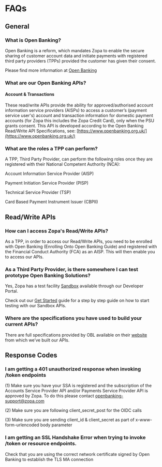 # FAQs

## General

### What is Open Banking?

Open Banking is a reform, which mandates Zopa to enable the secure sharing of customer account data and initiate payments with registered third party providers (TPPs) provided the customer has given their consent.

Please find more information at [Open Banking](https://www.openbanking.org.uk/)


### What are our Open Banking APIs?

#### Account & Transactions
These read/write APIs provide the ability for approved/authorised account information service providers (AISPs) to access a customer’s (payment service user's) account and transaction information for domestic payment accounts (for Zopa this includes the Zopa Credit Card), only when the PSU grants consent. This API is developed according to the Open Banking Read/Write API Specifications, see: [https://www.openbanking.org.uk/](https://www.openbanking.org.uk/)


### What are the roles a TPP can perform?

A TPP, Third Party Provider, can perform the following roles once they are registered with their National Competent Authority (NCA):

Account Information Service Provider (AISP)

Payment Initiation Service Provider (PISP)

Technical Service Provider (TSP)

Card Based Payment Instrument Issuer (CBPII)


## Read/Write APIs


### How can I access Zopa's Read/Write APIs?
As a TPP, in order to access our Read/Write APIs, you need to be enrolled with Open Banking (Enrolling Onto Open Banking Guide) and registered with the Financial Conduct Authority (FCA) as an AISP. This will then enable you to access our APIs.

### As a Third Party Provider, is there somewhere I can test prototype Open Banking Solutions?
 Yes, Zopa has a test facility [Sandbox](../40-sandbox.md) available through our Developer Portal.

Check out our [Get Started](../20-getting-started.md) guide for a step by step guide on how to start testing with our Sandbox APIs.


### Where are the specifications you have used to build your current APIs?
There are full specifications provided by OBL available on their [website](https://openbankinguk.github.io/read-write-api-site3/v4.0/) from which we’ve built our APIs.

## Response Codes

### I am getting a 401 unauthorized response when invoking /token endpoints
(1) Make sure you have your SSA is registered and the subscription of the Accounts Service Provider API and/or Payments Service Provider API is approved by Zopa. To do this please contact openbanking-support@zopa.com

(2) Make sure you are following client_secret_post for the OIDC calls

(3) Make sure you are sending client_id & client_secret as part of x-www-form-urlencoded body parameter

### I am getting an SSL Handshake Error when trying to invoke /token or resource endpoints.
Check that you are using the correct network certificate signed by Open Banking to establish the TLS MA connection